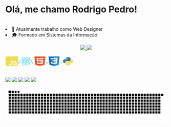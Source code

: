    <h1>Olá, me chamo Rodrigo Pedro!</h1>
   </br>
<ul">
  <li>💼 Atualmente trabalho como Web Designer</li>
  <li>🎓 Formado em Sistemas da Informação</li>
  </br>
</ul>

<div align="center">
  <a href="http://digoo.dev.br">
  <img height="180em" src="https://github-readme-stats.vercel.app/api?username=rodrigopedro4027&show_icons=true&theme=dark&include_all_commits=true&count_private=true"/>
  <img height="180em" src="https://github-readme-stats.vercel.app/api/top-langs/?username=rodrigopedro4027&layout=compact&langs_count=7&theme=gruvbox"/>
</div>
  
<div style="display: inline_block; aling= center"><br>
  <img align="center" alt="Rafa-Js" height="30" width="40" src="https://raw.githubusercontent.com/devicons/devicon/master/icons/javascript/javascript-plain.svg">
  <img align="center" alt="Rafa-React" height="30" width="40" src="https://raw.githubusercontent.com/devicons/devicon/master/icons/react/react-original.svg">
  <img align="center" alt="Rafa-HTML" height="30" width="40" src="https://raw.githubusercontent.com/devicons/devicon/master/icons/html5/html5-original.svg">
  <img align="center" alt="Rafa-CSS" height="30" width="40" src="https://raw.githubusercontent.com/devicons/devicon/master/icons/css3/css3-original.svg">
  <img align="center" alt="Rafa-Python" height="30" width="40" src="https://raw.githubusercontent.com/devicons/devicon/master/icons/python/python-original.svg">
<div> 
  </br>
  </br>
  <a href="https://www.instagram.com/digoodev/" target="_blank"><img src="https://img.shields.io/badge/-Instagram-%23E4405F?style=for-the-badge&logo=instagram&logoColor=white" target="_blank"></a>
 	<a href="https://soundcloud.com/rodrigo-pedro-275952318" target="_blank"><img src="https://img.shields.io/badge/SoundCloud-FF3300?style=for-the-badge&logo=soundcloud&logoColor=white" target="_blank"></a>
 <a href="https://www.behance.net/rodrigovpe0130" target="_blank"><img src="https://aleen42.github.io/badges/src/behance.svg" target="_blank"></a> 
  <a href = "mailto:digoo.dev@outlook.com"><img src="https://img.shields.io/badge/Microsoft_Outlook-0078D4?style=for-the-badge&logo=microsoft-outlook&logoColor=white" target="_blank"></a>
  <a href="https://www.linkedin.com/in/rodrigo-pedro-dev/" target="_blank"><img src="https://img.shields.io/badge/-LinkedIn-%230077B5?style=for-the-badge&logo=linkedin&logoColor=white" target="_blank"></a> 
 
  ![Snake animation](https://github.com/rodrigopedro4027/rodrigopedro4027/blob/output/github-contribution-grid-snake.svg)
 
</div>
